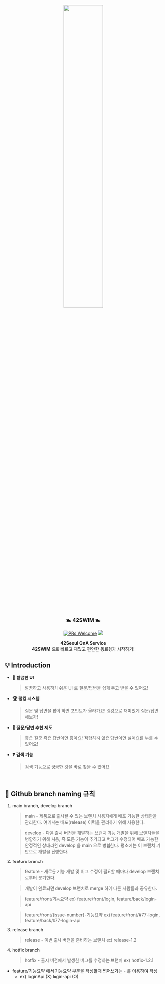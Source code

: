<div width="100%" height="100%" align="center">
  
<h1 align="center">
  <a href="https://docusaurus.io">
    <img width="50%" src="https://user-images.githubusercontent.com/51353146/146376375-44001581-78a6-4107-b331-125c742d9c7d.png" />
  </a>
</h1>
  
<p align="center">
  <h3 align="center"> 🏊  42SWIM  🏊</h3>
  <a href="CONTRIBUTING.md#pull-requests"><img src="https://img.shields.io/badge/PRs-welcome-brightgreen.svg" alt="PRs Welcome"></a>
  <img src="https://img.shields.io/badge/License-MIT-blue.svg">
  </p>
  
<b>42Seoul QnA Service</b></br>
<b>42SWIM</b> 으로 빠르고 재밌고 편안한 동료평가 시작하기!

</div>

## :bulb: Introduction

- **💄 깔끔한 UI**

  > 깔끔하고 사용하기 쉬운 UI 로 질문/답변을 쉽게 주고 받을 수 있어요!

- **🏆️ 랭킹 시스템**

  > 질문 및 답변을 많이 하면 포인트가 올라가요! 랭킹으로 재미있게 질문/답변 해보자!

- **🌟 질문/답변 추천 제도**

  > 좋은 질문 혹은 답변이면 좋아요! 적합하지 않은 답변이면 싫어요를 누를 수 있어요!

- **❓ 검색 기능**

  > 검색 기능으로 궁금한 것을 바로 찾을 수 있어요!

</br>

## 🎋 Github branch naming 규칙

1. main branch, develop branch

    > main - 제품으로 출시될 수 있는 브랜치
사용자에게 배포 가능한 상태만을 관리한다. 여기서는 배포(release) 이력을 관리하기 위해 사용한다.

    > develop - 다음 출시 버전을 개발하는 브랜치
기능 개발을 위해 브랜치들을 병합하기 위해 사용, 즉 모든 기능이 추가되고 버그가 수정되어 배포 가능한 안정적인 상태라면 develop 을 main 으로 병합한다. 평소에는 이 브랜치 기반으로 개발을 진행한다.

2. feature branch

    > feature - 새로운 기능 개발 및 버그 수정이 필요할 때마다 develop 브랜치로부터 분기한다.
    
    > 개발이 완료되면 develop 브랜치로 merge 하여 다른 사람들과 공유한다.
    
    > feature/front/기능요약 ex) feature/front/login, feature/back/login-api

    > feature/front/{issue-number}-기능요약 ex) feature/front/#77-login, feature/back/#77-login-api

3. release branch

    > release - 이번 출시 버전을 준비하는 브랜치 ex) release-1.2

4. hotfix branch

    > hotfix - 출시 버전에서 발생한 버그를 수정하는 브랜치 ex) hotfix-1.2.1

- feature/기능요약 에서 기능요약 부분을 작성할때 띄어쓰기는 - 를 이용하여 작성
  - ex) loginApi (X) login-api (O)

